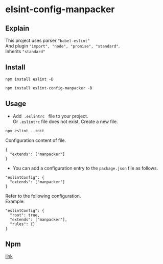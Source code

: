 # elsint-config-manpacker
## Explain
This project uses parser <code>"babel-eslint"</code><br/>
And plugin <code>"import", "node", "promise", "standard"</code>.<br> Inherits <code>"standard"</code>


## Install
```
npm install eslint -D

npm install eslint-config-manpacker -D
```
## Usage

- Add &nbsp;<code>.eslintrc</code> &nbsp; file to your project. &nbsp;<br/>
 Or <code>.eslintrc</code> file does not exist, Create a new file.

```
npx eslint --init
```

Configuration content of file.

```
{
  "extends": ["manpacker"]
}
```
- You can add a configuration entry to the <code>package.json</code> file as follows.

```
"eslintConfig": {
  "extends": ["manpacker"]
}
```
Refer to the following configuration.<br>
Example:<br>
```
"eslintConfig": {
  "root": true,
  "extends": ["manpacker"],
  "rules": {}
}
```

## Npm
[link](https://www.npmjs.com/package/eslint-config-manpacker)
